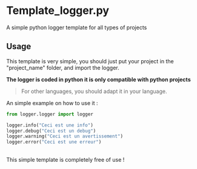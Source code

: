 # Template_logger.py
A simple python logger template for all types of projects

## Usage

This template is very simple, you should just put your project in the "project_name" folder,
and import the logger. 

**The logger is coded in python it is only compatible with python projects**

> For other languages, you should adapt it in your language.

An simple example on how to use it :

```python
from logger.logger import logger

logger.info("Ceci est une info")
logger.debug("Ceci est un debug")
logger.warning("Ceci est un avertissement")
logger.error("Ceci est une erreur")
```

## 

This simple template is completely free of use !